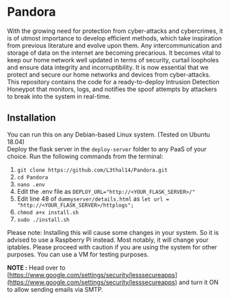 # Pandora

With the growing need for protection from cyber-attacks and cybercrimes, it is of utmost importance to develop efficient methods, which take inspiration from previous literature and evolve upon them. Any intercommunication and storage of data on the internet are becoming precarious. It becomes vital to keep our home network well updated in terms of security, curtail loopholes and ensure data integrity and incorruptibility. It is now essential that we protect and secure our home networks and devices from cyber-attacks. This repository contains the code for a ready-to-deploy Intrusion Detection Honeypot that monitors, logs, and notifies the spoof attempts by attackers to break into the system in real-time.

## Installation

You can run this on any Debian-based Linux system. (Tested on Ubuntu 18.04) <br/>
Deploy the flask server in the `deploy-server` folder to any PaaS of your choice.
Run the following commands from the terminal:

1.  `git clone https://github.com/L3thal14/Pandora.git`
2.  `cd Pandora`
3.  `nano .env`
4.  Edit the .env file as `DEPLOY_URL="http://<YOUR_FLASK_SERVER>/"`
5.  Edit line 48 of `dummyserver/details.html` as `let url = "http://<YOUR_FLASK_SERVER>/httplogs";`
6.  `chmod a+x install.sh`
7.  `sudo ./install.sh`

Please note: Installing this will cause some changes in your system. So it is advised to use a Raspberry Pi instead. Most notably, it will change your iptables. Please proceed with caution if you are using the system for other purposes. You can use a VM for testing purposes.

**NOTE :** Head over to [https://www.google.com/settings/security/lesssecureapps](https://www.google.com/settings/security/lesssecureapps) and turn it ON to allow sending emails via SMTP.
